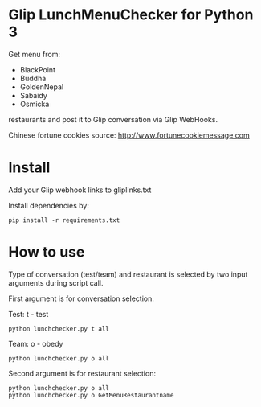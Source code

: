# Glip LunchMenuChecker for Python 3

Get menu from:
- BlackPoint
- Buddha
- GoldenNepal
- Sabaidy
- Osmicka

restaurants and post it to Glip conversation via Glip WebHooks.

Chinese fortune cookies source: http://www.fortunecookiemessage.com

# Install

Add your Glip webhook links to gliplinks.txt

Install dependencies by:
```
pip install -r requirements.txt
```

# How to use

Type of conversation (test/team) and restaurant is selected by two input arguments during script call.

First argument is for conversation selection.

Test:
t - test
```
python lunchchecker.py t all
```

Team:
o - obedy
```
python lunchchecker.py o all
```
Second argument is for restaurant selection:

```
python lunchchecker.py o all
python lunchchecker.py o GetMenuRestaurantname
```
